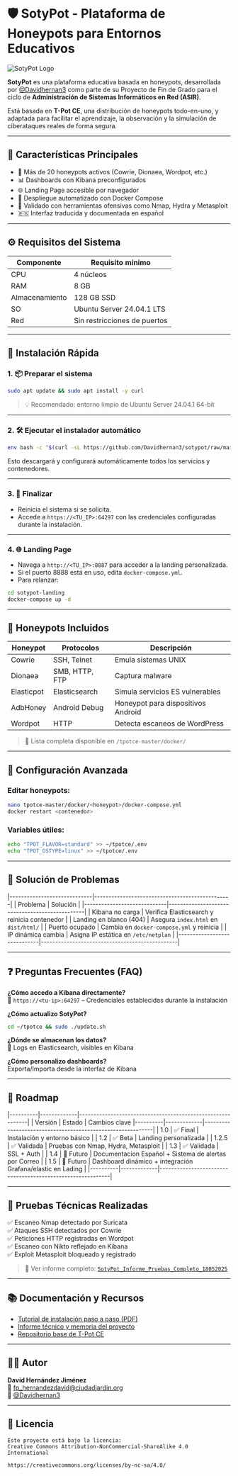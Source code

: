 # 🛡️ SotyPot - Plataforma de Honeypots para Entornos Educativos

![SotyPot Logo](https://i.imgur.com/bLFfnu3.png)

**SotyPot** es una plataforma educativa basada en honeypots, desarrollada por [@Davidhernan3](https://github.com/Davidhernan3) como parte de su Proyecto de Fin de Grado para el ciclo de **Administración de Sistemas Informáticos en Red (ASIR)**.

Está basada en **T-Pot CE**, una distribución de honeypots todo-en-uno, y adaptada para facilitar el aprendizaje, la observación y la simulación de ciberataques reales de forma segura.

---

## 📌 Características Principales

- 🐍 Más de 20 honeypots activos (Cowrie, Dionaea, Wordpot, etc.)
- 📊 Dashboards con Kibana preconfigurados
- 🌐 Landing Page accesible por navegador
- 🐳 Despliegue automatizado con Docker Compose
- 🧪 Validado con herramientas ofensivas como Nmap, Hydra y Metasploit
- 🇪🇸 Interfaz traducida y documentada en español

---

## ⚙️ Requisitos del Sistema

| Componente     | Requisito mínimo           |
|----------------|----------------------------|
| CPU            | 4 núcleos                  |
| RAM            | 8 GB                       |
| Almacenamiento | 128 GB SSD                 |
| SO             | Ubuntu Server 24.04.1 LTS |
| Red            | Sin restricciones de puertos |

---

## 🚀 Instalación Rápida

### 1. 📦 Preparar el sistema

```bash
sudo apt update && sudo apt install -y curl
```

> 💡 Recomendado: entorno limpio de Ubuntu Server 24.04.1 64-bit

---

### 2. 🛠 Ejecutar el instalador automático

```bash
env bash -c "$(curl -sL https://github.com/Davidhernan3/sotypot/raw/main/install.sh)"
```

Esto descargará y configurará automáticamente todos los servicios y contenedores.

---

### 3. 🔄 Finalizar

- Reinicia el sistema si se solicita.
- Accede a `https://<TU_IP>:64297` con las credenciales configuradas durante la instalación.

---

### 4. 🌐 Landing Page

- Navega a `http://<TU_IP>:8887` para acceder a la landing personalizada.
- Si el puerto 8888 está en uso, edita `docker-compose.yml`.
- Para relanzar:

```bash
cd sotypot-landing
docker-compose up -d
```

---

## 🐝 Honeypots Incluidos

| Honeypot       | Protocolos       | Descripción                         |
|----------------|------------------|-------------------------------------|
| Cowrie         | SSH, Telnet      | Emula sistemas UNIX                 |
| Dionaea        | SMB, HTTP, FTP   | Captura malware                     |
| Elasticpot     | Elasticsearch    | Simula servicios ES vulnerables     |
| AdbHoney       | Android Debug    | Honeypot para dispositivos Android  |
| Wordpot        | HTTP             | Detecta escaneos de WordPress       |

> 🔎 Lista completa disponible en `/tpotce-master/docker/`

---

## 🧩 Configuración Avanzada

### Editar honeypots:

```bash
nano tpotce-master/docker/<honeypot>/docker-compose.yml
docker restart <contenedor>
```

### Variables útiles:

```bash
echo "TPOT_FLAVOR=standard" >> ~/tpotce/.env
echo "TPOT_OSTYPE=linux" >> ~/tpotce/.env
```

---

## 🐛 Solución de Problemas
|-----------------------------|------------------------------------------------|
| Problema                    | Solución                                       |
|-----------------------------|------------------------------------------------|
| Kibana no carga             | Verifica Elasticsearch y reinicia contenedor   |
| Landing en blanco (404)     | Asegura `index.html` en `dist/html/`           |
| Puerto ocupado              | Cambia en `docker-compose.yml` y reinicia      |
| IP dinámica cambia          | Asigna IP estática en `/etc/netplan`           |
|-----------------------------|------------------------------------------------|

---

## ❓ Preguntas Frecuentes (FAQ)

**¿Cómo accedo a Kibana directamente?**  
📍 `https://<tu-ip>:64297` – Credenciales establecidas durante la instalación

**¿Cómo actualizo SotyPot?**  
```bash
cd ~/tpotce && sudo ./update.sh
```

**¿Dónde se almacenan los datos?**  
📁 Logs en Elasticsearch, visibles en Kibana

**¿Cómo personalizo dashboards?**  
Exporta/Importa desde la interfaz de Kibana

---

## 🧭 Roadmap

|----------|-------------|------------------------------------------------------------|
| Versión  | Estado      | Cambios clave
|----------|-------------|------------------------------------------------------------|
| 1.0      | ✅ Final    | Instalación y entorno básico                               |
| 1.2      | ✅ Beta     | Landing personalizada                                      |
| 1.2.5    | ✅ Validada | Pruebas con Nmap, Hydra, Metasploit                        |
| 1.3      | ✅ Validada | SSL + Auth                                                 |
| 1.4      | 🚧 Futuro   | Documentacion Español + Sistema de alertas por Correo      |
| 1.5      | 🚧 Futuro   | Dashboard dinámico + integración Grafana/elastic en Lading |
|----------|-------------|------------------------------------------------------------|

---

## 🧪 Pruebas Técnicas Realizadas

✅ Escaneo Nmap detectado por Suricata  
✅ Ataques SSH detectados por Cowrie  
✅ Peticiones HTTP registradas en Wordpot  
✅ Escaneo con Nikto reflejado en Kibana  
✅ Exploit Metasploit bloqueado y registrado  

> 📄 Ver informe completo: [`SotyPot_Informe_Pruebas_Completo_18052025`](./Documentacion/SotyPot_Informe_Pruebas_Completo_18052025.pdf)

---

## 📚 Documentación y Recursos

- [Tutorial de instalación paso a paso (PDF)](./Documentacion/%20de%20Instalación%20y%20Configuración%20de%20SOTYPOT.pdf)
- [Informe técnico y memoria del proyecto](./Documentacion/[VERSION%201.25%20BETA]%20SotyPot_%20Sistema%20de%20Detección%20y%20Registro%20de%20Ataques%20en%20Redes%20Empresariales.pdf)
- [Repositorio base de T-Pot CE](https://github.com/telekom-security/tpotce)

---

## 👨‍💻 Autor

**David Hernández Jiménez**  
📧 [fp_hernandezdavid@ciudadjardin.org](mailto:fp_hernandezdavid@ciudadjardin.org)  
🔗 [@Davidhernan3](https://github.com/Davidhernan3)

---

## 📄 Licencia

```text
Este proyecto está bajo la licencia:
Creative Commons Attribution-NonCommercial-ShareAlike 4.0 International

https://creativecommons.org/licenses/by-nc-sa/4.0/
```
